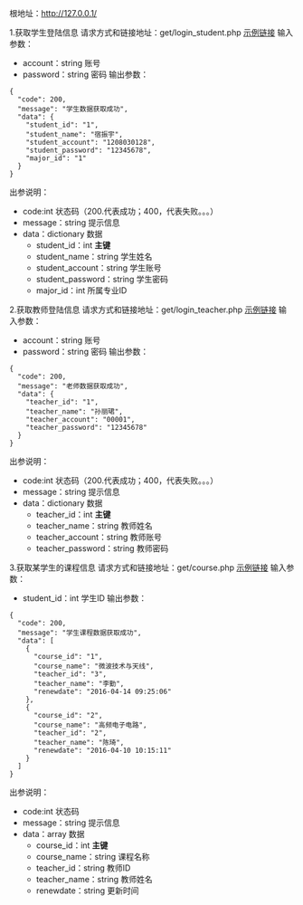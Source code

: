 
根地址：http://127.0.0.1/

1.获取学生登陆信息
  请求方式和链接地址：get/login_student.php [示例链接](http://127.0.0.1/login_student.php?account=1208030128&password=12345678)
  输入参数：
  * account：string 账号
  * password：string 密码
  输出参数：
```
{
  "code": 200,
  "message": "学生数据获取成功",
  "data": {
    "student_id": "1",
    "student_name": "宿振宇",
    "student_account": "1208030128",
    "student_password": "12345678",
    "major_id": "1"
  }
}
```
  出参说明：
  * code:int 状态码（200.代表成功；400，代表失败。。。）
  * message：string 提示信息
  * data：dictionary 数据
    * student_id：int **主键**
    * student_name：string 学生姓名
    * student_account：string 学生账号
    * student_password：string 学生密码
    * major_id：int 所属专业ID

2.获取教师登陆信息
  请求方式和链接地址：get/login_teacher.php [示例链接](http://127.0.0.1/login_teacher.php?account=00001&password=12345678)
  输入参数：
   * account：string 账号
   * password：string 密码
  输出参数：
  ```
  {
    "code": 200,
    "message": "老师数据获取成功",
    "data": {
      "teacher_id": "1",
      "teacher_name": "孙丽珺",
      "teacher_account": "00001",
      "teacher_password": "12345678"
    }
  }
  ```
  出参说明：
  * code:int 状态码（200.代表成功；400，代表失败。。。）
  * message：string 提示信息
  * data：dictionary 数据
    * teacher_id：int **主键**
    * teacher_name：string 教师姓名
    * teacher_account：string 教师账号
    * teacher_password：string 教师密码

3.获取某学生的课程信息
  请求方式和链接地址：get/course.php [示例链接](http://127.0.0.1/course.php?student_id=1)
  输入参数：
   * student_id：int 学生ID
  输出参数：
  ```
  {
    "code": 200,
    "message": "学生课程数据获取成功",
    "data": [
      {
        "course_id": "1",
        "course_name": "微波技术与天线",
        "teacher_id": "3",
        "teacher_name": "李勤",
        "renewdate": "2016-04-14 09:25:06"
      },
      {
        "course_id": "2",
        "course_name": "高频电子电路",
        "teacher_id": "2",
        "teacher_name": "陈琦",
        "renewdate": "2016-04-10 10:15:11"
      }
    ]
  }
  ```
  出参说明：
  * code:int 状态码
  * message：string 提示信息
  * data：array 数据
    * course_id：int **主键**
    * course_name：string 课程名称
    * teacher_id：string 教师ID
    * teacher_name：string 教师姓名
    * renewdate：string 更新时间